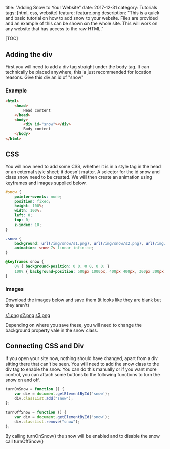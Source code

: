 title: "Adding Snow to Your Website"
date: 2017-12-31
category: Tutorials
tags: [html, css, website]
feature: feature.png
description: "This is a quick and basic tutorial on how to add snow to your website. Files are provided and an example of this can be shown on the whole site. This will work on any website that has access to the raw HTML."

[TOC]

## Adding the div
First you will need to add a div tag straight under the body tag. It can technically be placed anywhere, this is just recommended for location reasons. Give this div an id of "snow"

### Example
```html
<html>
    <head>
        Head content
    </head>
    <body>
        <div id="snow"></div>
        Body content
    </body>
</html>
```

## CSS
You will now need to add some CSS, whether it is in a style tag in the head or an external style sheet; it doesn't matter. A selector for the id snow and class snow need to be created. We will then create an animation using keyframes and images supplied below.

```css
#snow {
    pointer-events: none;
    position: fixed;
    height: 100%;
    width: 100%;
    left: 0;
    top: 0;
    z-index: 10;
}

.snow {
    background: url(/img/snow/s1.png), url(/img/snow/s2.png), url(/img/snow/s3.png);
    animation: snow 7s linear infinite;
}

@keyframes snow {
    0% { background-position: 0 0, 0 0, 0 0; }
    100% { background-position: 500px 1000px, 400px 400px, 300px 300px; }
}
```

### Images
Download the images below and save them (it looks like they are blank but they aren't)

[s1.png](/posts/adding-snow-to-your-website/s1.png)
[s2.png](/posts/adding-snow-to-your-website/s2.png)
[s3.png](/posts/adding-snow-to-your-website/s3.png)

Depending on where you save these, you will need to change the background property vale in the snow class.

## Connecting CSS and Div
If you open your site now, nothing should have changed, apart from a div sitting there that can't be seen. You will need to add the snow class to the div tag to enable the snow. You can do this manually or if you want more control, you can attach some buttons to the following functions to turn the snow on and off.

```javascript
turnOnSnow = function () {
    var div = document.getElementById('snow');
    div.classList.add("snow");
};

turnOffSnow = function () {
    var div = document.getElementById('snow');
    div.classList.remove("snow");
};
```

By calling turnOnSnow() the snow will be enabled and to disable the snow call turnOffSnow()
